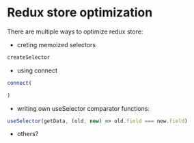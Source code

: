 
# Redux store optimization
There are multiple ways to optimize redux store:

- creting memoized selectors

```ts
createSelector
```

- using connect

```ts
connect(

)

```

- writing own useSelector comparator functions:

```ts
useSelector(getData, (old, new) => old.field === new.field)
```

- others?